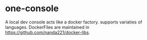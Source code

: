 # one-console
A local dev console acts like a docker factory. supports variaties of languages. DockerFiles are maintained in https://github.com/nanda221/docker-libs.
